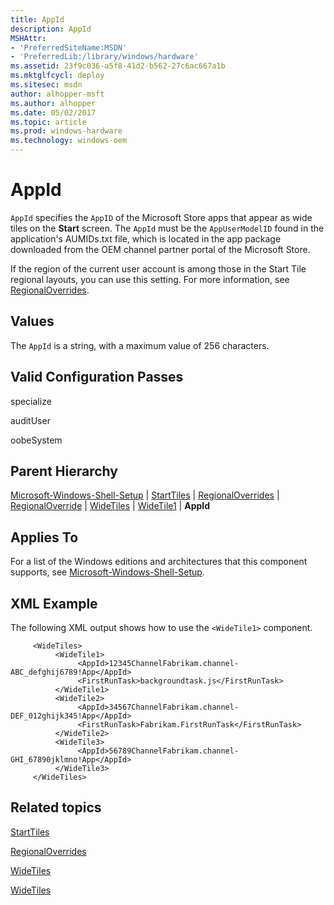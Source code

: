 ```yaml
---
title: AppId
description: AppId
MSHAttr:
- 'PreferredSiteName:MSDN'
- 'PreferredLib:/library/windows/hardware'
ms.assetid: 23f9c036-a5f8-41d2-b562-27c6ac667a1b
ms.mktglfcycl: deploy
ms.sitesec: msdn
author: alhopper-msft
ms.author: alhopper
ms.date: 05/02/2017
ms.topic: article
ms.prod: windows-hardware
ms.technology: windows-oem
---
```


# AppId


`AppId` specifies the `AppID` of the Microsoft Store apps that appear as wide tiles on the **Start** screen. The `AppId` must be the `AppUserModelID` found in the application's AUMIDs.txt file, which is located in the app package downloaded from the OEM channel partner portal of the Microsoft Store.

If the region of the current user account is among those in the Start Tile regional layouts, you can use this setting. For more information, see [RegionalOverrides](microsoft-windows-shell-setup-starttiles-regionaloverrides.md).

## Values


The `AppId` is a string, with a maximum value of 256 characters.

## Valid Configuration Passes


specialize

auditUser

oobeSystem

## Parent Hierarchy


[Microsoft-Windows-Shell-Setup](microsoft-windows-shell-setup.md) | [StartTiles](microsoft-windows-shell-setup-starttiles.md) | [RegionalOverrides](microsoft-windows-shell-setup-starttiles-regionaloverrides.md) | [RegionalOverride](microsoft-windows-shell-setup-starttiles-regionaloverrides-regionaloverride.md) | [WideTiles](microsoft-windows-shell-setup-starttiles-regionaloverrides-regionaloverride-widetiles.md) | [WideTile1](microsoft-windows-shell-setup-starttiles-regionaloverrides-regionaloverride-widetiles-widetile1.md) | **AppId**

## Applies To


For a list of the Windows editions and architectures that this component supports, see [Microsoft-Windows-Shell-Setup](microsoft-windows-shell-setup.md).

## XML Example


The following XML output shows how to use the `<WideTile1>` component.

```
     <WideTiles>
          <WideTile1>
               <AppId>12345ChannelFabrikam.channel-ABC_defghij6789!App</AppId>
               <FirstRunTask>backgroundtask.js</FirstRunTask>
          </WideTile1>
          <WideTile2>
               <AppId>34567ChannelFabrikam.channel-DEF_012ghijk345!App</AppId>
               <FirstRunTask>Fabrikam.FirstRunTask</FirstRunTask>
          </WideTile2>
          <WideTile3>
               <AppId>56789ChannelFabrikam.channel-GHI_67890jklmno!App</AppId>
          </WideTile3>
     </WideTiles>
```

## Related topics


[StartTiles](microsoft-windows-shell-setup-starttiles.md)

[RegionalOverrides](microsoft-windows-shell-setup-starttiles-regionaloverrides.md)

[WideTiles](microsoft-windows-shell-setup-starttiles-regionaloverrides-regionaloverride-widetiles.md)

[WideTiles](microsoft-windows-shell-setup-starttiles-widetiles.md)

 

 







